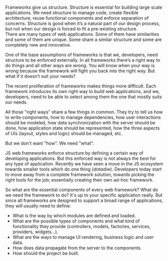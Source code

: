 Frameworks give us structure. Structure is essential for building large scale
applications. We need structure to manage code, create flexible architecture,
reuse functional components and enforce separation of concerns. Structure is
good when it’s a natural part of our design process, but not when our design
is forced to fit a pre-existing structure.  
There are many types of web applications. Some of them have similarities and
some of them are unique. Some share a similar structure and some are
completely new and innovative.

One of the base assumptions of frameworks is that we, developers, need
structure to be enforced externally. In all frameworks there’s a right way to
do things and all other ways are wrong. You will know when your way is wrong
because the framework will fight you back into the right way. But what if it
doesn’t suit your needs?

The recent proliferation of frameworks makes things more difficult. Each
framework introduces its own right way to build web applications, and we,
developers, need to be able to select among them the one that mostly suits our
needs.

All those "right ways" share a few things in common. They try to tell us how to
write components, how to manage dependencies, how user interactions should be
modeled, how data synchronization with the server should be done, how
application state should be represented, how the three aspects of UIs (layout,
styles and logic) should be managed, etc.

But we don't want "how". We need "what".

JS web frameworks enforce structure by defining a certain way of developing
applications. But this enforced way is not always the best for any type of
application. Recently we have seen a move in the JS ecosystem towards smaller
tools which do one thing (*dotadiw*). Developers today start to move away from a
complete framework solution, towards picking the right tools for the job;
essentially creating their own ad-hoc framework.

So what are the essential components of every web framework? What do we need
the framework to do? It's up to your specific application really. But since
all frameworks are designed to support a broad range of applications, they
will usually need to define:

- What is the way by which modules are defined and loaded.
- What are the possible types of components and what kind of functionality they
  provide (controllers, models, factories, services, providers, widgets...).
- What are the ways to manage UI rendering, business logic and user data.
- How does data propagate from the server to the components.
- How should the project be built.
